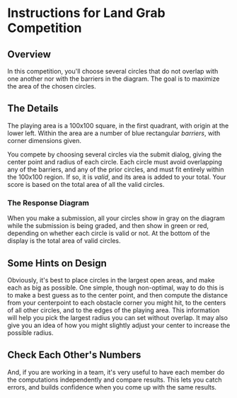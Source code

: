 <link rel="stylesheet" type="text/css" media="all" href="../../CmpDocs.css" />

# Instructions for Land Grab Competition

## Overview
In this competition, you'll choose several circles that do not overlap with one another nor with the barriers in the diagram.  The goal is to maximize the area of the chosen circles. 

## The Details
The playing area is a 100x100 square, in the first quadrant, with origin at the lower left.  Within the area are a number of blue rectangular *barriers*, with corner dimensions given. 

You compete by choosing several circles via the submit dialog, giving the center point and radius of each circle.  Each circle must avoid overlapping any of the barriers, and any of the prior circles, and must fit entirely within the 100x100 region.  If so, it is *valid*, and its area is added to your total.  Your score is based on the total area of all the valid circles.  

### The Response Diagram
When you make a submission, all your circles show in gray on the diagram while the submission is being graded, and then show in green or red, depending on whether each circle is valid or not.  At the bottom of the display is the total area of valid circles.

## Some Hints on Design
Obviously, it's best to place circles in the largest open areas, and make each as big as possible.  One simple, though non-optimal, way to do this is to make a best guess as to the center point, and then compute the distance from your centerpoint to each obstacle corner you might hit, to the centers of all other circles, and to the edges of the playing area.  This information will help you pick the largest radius you can set without overlap.  It may also give you an idea of how you might slightly adjust your center to increase the possible radius.

## Check Each Other's Numbers
And, if you are working in a team, it's very useful to have each member do the computations independently and compare results.  This lets you catch errors, and builds confidence when you come up with the same results.